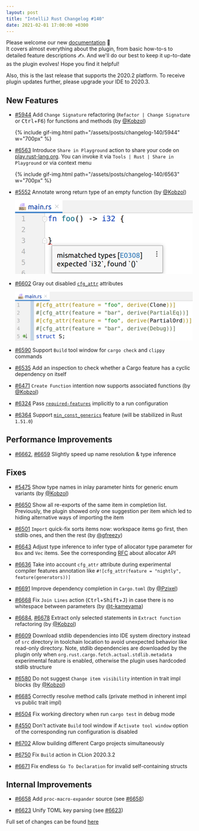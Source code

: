 ```yaml
---
layout: post
title: "IntelliJ Rust Changelog #140"
date: 2021-02-01 17:00:00 +0300
---
```


Please welcome our new [documentation](https://plugins.jetbrains.com/plugin/8182-rust/docs/welcome-to-rust.html) 🥳<br/>
It covers almost everything about the plugin, from basic how-to-s to detailed feature descriptions ✍️.
And we'll do our best to keep it up-to-date as the plugin evolves!
Hope you find it helpful!

Also, this is the last release that supports the 2020.2 platform. To receive plugin updates further, please upgrade your IDE to 2020.3.

## New Features

* [#5944] Add `Change Signature` refactoring (`Refactor | Change Signature` or <kbd>Ctrl</kbd>+<kbd>F6</kbd>)
  for functions and methods (by [@Kobzol])

  {% include gif-img.html path="/assets/posts/changelog-140/5944" w="700px" %}

* [#6563] Introduce `Share in Playground` action to share your code on [play.rust-lang.org](https://play.rust-lang.org/).
  You can invoke it via `Tools | Rust | Share in Playground` or via context menu

  {% include gif-img.html path="/assets/posts/changelog-140/6563" w="700px" %}

* [#5552] Annotate wrong return type of an empty function (by [@Kobzol])

  <img src="/assets/posts/changelog-140/5552.png" alt="empty function screenshot" width="700px"/>

* [#6602] Gray out disabled [`cfg_attr`](https://doc.rust-lang.org/reference/conditional-compilation.html#the-cfg_attr-attribute)
  attributes

  <img src="/assets/posts/changelog-140/6602.png" alt="disabled attributes screenshot" width="700px"/>

* [#6590] Support `Build` tool window for `cargo check` and `clippy` commands

* [#6535] Add an inspection to check whether a Cargo feature has a cyclic dependency on itself

* [#6471] `Create Function` intention now supports associated functions (by [@Kobzol])

* [#6324] Pass [`required-features`](https://doc.rust-lang.org/cargo/reference/cargo-targets.html#the-required-features-field)
  implicitly to a run configuration

* [#6364] Support [`min_const_generics`](https://without.boats/blog/shipping-const-generics/)
  feature (will be stabilized in Rust `1.51.0`)

## Performance Improvements

* [#6662], [#6659] Slightly speed up name resolution & type inference

## Fixes

* [#5475] Show type names in inlay parameter hints for generic enum variants (by [@Kobzol])

* [#6650] Show all re-exports of the same item in completion list.
  Previously, the plugin showed only one suggestion per item which led to hiding
  alternative ways of importing the item

* [#6501] `Import` quick-fix sorts items now: workspace items go first, then stdlib ones,
  and then the rest (by [@gfreezy])

* [#6643] Adjust type inference to infer type of allocator type parameter for `Box` and `Vec` items.
  See the corresponding [RFC](https://rust-lang.github.io/rfcs/1398-kinds-of-allocators.html)
  about allocator API

* [#6636] Take into account `cfg_attr` attribute during experimental compiler features annotation like
  `#![cfg_attr(feature = "nightly", feature(generators))]`

* [#6691] Improve dependency completion in `Cargo.toml` (by [@Pzixel])

* [#6668] Fix `Join Lines` action (<kbd>Ctrl</kbd>+<kbd>Shift</kbd>+<kbd>J</kbd>)
  in case there is no whitespace between parameters (by [@t-kameyama])

* [#6684], [#6678] Extract only selected statements in `Extract function` refactoring (by [@Kobzol])

* [#6609] Download stdlib dependencies into IDE system directory instead of `src`
  directory in toolchain location to avoid unexpected behavior like read-only directory.
  Note, stdlib dependencies are downloaded by the plugin only when
  `org.rust.cargo.fetch.actual.stdlib.metadata` experimental feature is enabled,
  otherwise the plugin uses hardcoded stdlib structure

* [#6580] Do not suggest `Change item visibility` intention in trait impl blocks (by [@Kobzol])

* [#6685] Correctly resolve method calls (private method in inherent impl vs public trait impl)

* [#6504] Fix working directory when run `cargo test` in debug mode

* [#4550] Don't activate `Build` tool window if `Activate tool window` option of the corresponding
  run configuration is disabled

* [#6702] Allow building different Cargo projects simultaneously

* [#6750] Fix `Build` action in CLion 2020.3.2

* [#6671] Fix endless `Go To Declaration` for invalid self-containing structs

## Internal Improvements

* [#6658] Add `proc-macro-expander` source (see [#6658](https://github.com/intellij-rust/intellij-rust/pull/6658))

* [#6623] Unify TOML key parsing (see [#6623](https://github.com/intellij-rust/intellij-rust/pull/6623))

Full set of changes can be found [here](https://github.com/intellij-rust/intellij-rust/milestone/48?closed=1)

[@Kobzol]: https://github.com/Kobzol
[@Pzixel]: https://github.com/Pzixel
[@gfreezy]: https://github.com/gfreezy
[@t-kameyama]: https://github.com/t-kameyama


[#4550]: https://github.com/intellij-rust/intellij-rust/pull/4550
[#5475]: https://github.com/intellij-rust/intellij-rust/pull/5475
[#5552]: https://github.com/intellij-rust/intellij-rust/pull/5552
[#5944]: https://github.com/intellij-rust/intellij-rust/pull/5944
[#6324]: https://github.com/intellij-rust/intellij-rust/pull/6324
[#6364]: https://github.com/intellij-rust/intellij-rust/pull/6364
[#6471]: https://github.com/intellij-rust/intellij-rust/pull/6471
[#6501]: https://github.com/intellij-rust/intellij-rust/pull/6501
[#6504]: https://github.com/intellij-rust/intellij-rust/pull/6504
[#6535]: https://github.com/intellij-rust/intellij-rust/pull/6535
[#6563]: https://github.com/intellij-rust/intellij-rust/pull/6563
[#6580]: https://github.com/intellij-rust/intellij-rust/pull/6580
[#6590]: https://github.com/intellij-rust/intellij-rust/pull/6590
[#6602]: https://github.com/intellij-rust/intellij-rust/pull/6602
[#6609]: https://github.com/intellij-rust/intellij-rust/pull/6609
[#6623]: https://github.com/intellij-rust/intellij-rust/pull/6623
[#6636]: https://github.com/intellij-rust/intellij-rust/pull/6636
[#6643]: https://github.com/intellij-rust/intellij-rust/pull/6643
[#6650]: https://github.com/intellij-rust/intellij-rust/pull/6650
[#6658]: https://github.com/intellij-rust/intellij-rust/pull/6658
[#6659]: https://github.com/intellij-rust/intellij-rust/pull/6659
[#6662]: https://github.com/intellij-rust/intellij-rust/pull/6662
[#6668]: https://github.com/intellij-rust/intellij-rust/pull/6668
[#6671]: https://github.com/intellij-rust/intellij-rust/pull/6671
[#6678]: https://github.com/intellij-rust/intellij-rust/pull/6678
[#6684]: https://github.com/intellij-rust/intellij-rust/pull/6684
[#6685]: https://github.com/intellij-rust/intellij-rust/pull/6685
[#6691]: https://github.com/intellij-rust/intellij-rust/pull/6691
[#6702]: https://github.com/intellij-rust/intellij-rust/pull/6702
[#6750]: https://github.com/intellij-rust/intellij-rust/pull/6750